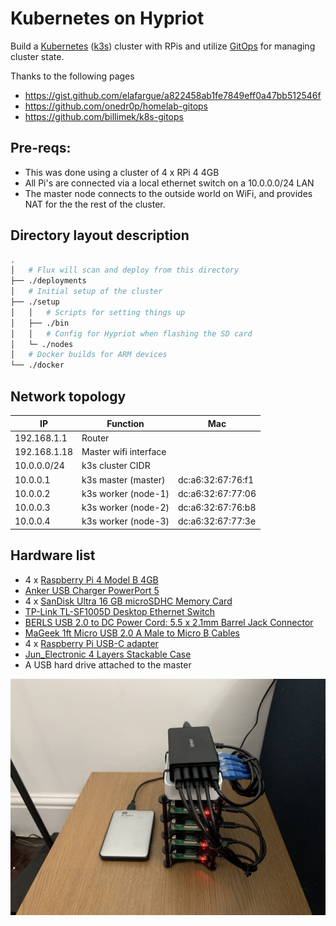 # Kubernetes on Hypriot

Build a [Kubernetes](https://kubernetes.io/) ([k3s](https://github.com/rancher/k3s)) cluster with RPis and utilize [GitOps](https://www.weave.works/technologies/gitops/) for managing cluster state.

Thanks to the following pages

* https://gist.github.com/elafargue/a822458ab1fe7849eff0a47bb512546f
* https://github.com/onedr0p/homelab-gitops
* https://github.com/billimek/k8s-gitops

## Pre-reqs:

* This was done using a cluster of 4 x RPi 4 4GB
* All Pi's are connected via a local ethernet switch on a 10.0.0.0/24 LAN
* The master node connects to the outside world on WiFi, and provides NAT for the the rest of the cluster.

## Directory layout description

```bash
.
│   # Flux will scan and deploy from this directory
├── ./deployments
│   # Initial setup of the cluster
├── ./setup
│   │   # Scripts for setting things up
│   ├── ./bin
│   │   # Config for Hypriot when flashing the SD card
│   └─ ./nodes
│   # Docker builds for ARM devices
└── ./docker
```

## Network topology

| IP           | Function              | Mac               |
| ------------ | --------------------- | ----------------- |
| 192.168.1.1  | Router                |                   |
| 192.168.1.18 | Master wifi interface |                   |
| 10.0.0.0/24  | k3s cluster CIDR      |                   |
| 10.0.0.1     | k3s master (master)   | dc:a6:32:67:76:f1 |
| 10.0.0.2     | k3s worker (node-1)   | dc:a6:32:67:77:06 |
| 10.0.0.3     | k3s worker (node-2)   | dc:a6:32:67:76:b8 |
| 10.0.0.4     | k3s worker (node-3)   | dc:a6:32:67:77:3e |

## Hardware list

* 4 x [Raspberry Pi 4 Model B 4GB](https://thepihut.com/products/raspberry-pi-4-model-b?variant=20064052740158)
* [Anker USB Charger PowerPort 5 ](https://www.amazon.co.uk/gp/product/B00VTI8K9K)
* 4 x [SanDisk Ultra 16 GB microSDHC Memory Card](https://www.amazon.co.uk/gp/product/B073K14CVB)
* [TP-Link TL-SF1005D Desktop Ethernet Switch](https://www.amazon.co.uk/gp/product/B0766D8HZ3)
* [BERLS USB 2.0 to DC Power Cord: 5.5 x 2.1mm Barrel Jack Connector](https://www.amazon.co.uk/gp/product/B07GRMJZ3M)
* [MaGeek 1ft Micro USB 2.0 A Male to Micro B Cables](https://www.amazon.co.uk/gp/product/B00WMAQKS2)
* 4 x [Raspberry Pi USB-C adapter](https://thepihut.com/products/usb-b-to-usb-c-adapter?variant=20064105988158)
* [Jun_Electronic 4 Layers Stackable Case](https://www.amazon.co.uk/gp/product/B07F6Y1MJ6)
* A USB hard drive attached to the master

![](./images/cluster.jpg)
